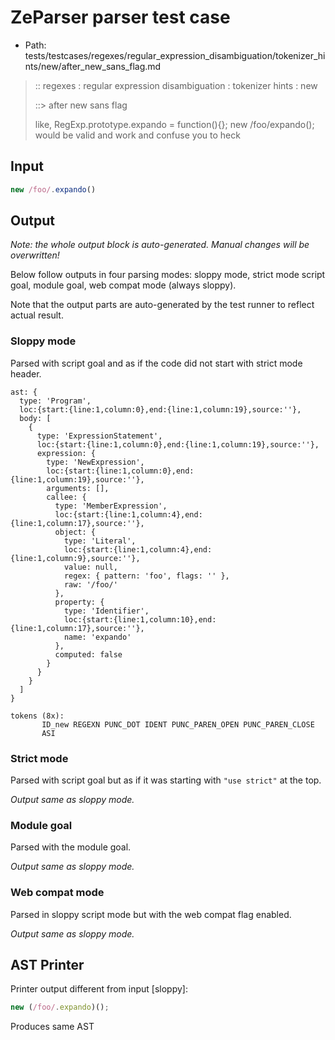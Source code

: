 # ZeParser parser test case

- Path: tests/testcases/regexes/regular_expression_disambiguation/tokenizer_hints/new/after_new_sans_flag.md

> :: regexes : regular expression disambiguation : tokenizer hints : new
>
> ::> after new sans flag
>
> like, RegExp.prototype.expando = function(){}; new /foo/expando(); would be valid and work and confuse you to heck

## Input

`````js
new /foo/.expando()
`````

## Output

_Note: the whole output block is auto-generated. Manual changes will be overwritten!_

Below follow outputs in four parsing modes: sloppy mode, strict mode script goal, module goal, web compat mode (always sloppy).

Note that the output parts are auto-generated by the test runner to reflect actual result.

### Sloppy mode

Parsed with script goal and as if the code did not start with strict mode header.

`````
ast: {
  type: 'Program',
  loc:{start:{line:1,column:0},end:{line:1,column:19},source:''},
  body: [
    {
      type: 'ExpressionStatement',
      loc:{start:{line:1,column:0},end:{line:1,column:19},source:''},
      expression: {
        type: 'NewExpression',
        loc:{start:{line:1,column:0},end:{line:1,column:19},source:''},
        arguments: [],
        callee: {
          type: 'MemberExpression',
          loc:{start:{line:1,column:4},end:{line:1,column:17},source:''},
          object: {
            type: 'Literal',
            loc:{start:{line:1,column:4},end:{line:1,column:9},source:''},
            value: null,
            regex: { pattern: 'foo', flags: '' },
            raw: '/foo/'
          },
          property: {
            type: 'Identifier',
            loc:{start:{line:1,column:10},end:{line:1,column:17},source:''},
            name: 'expando'
          },
          computed: false
        }
      }
    }
  ]
}

tokens (8x):
       ID_new REGEXN PUNC_DOT IDENT PUNC_PAREN_OPEN PUNC_PAREN_CLOSE
       ASI
`````

### Strict mode

Parsed with script goal but as if it was starting with `"use strict"` at the top.

_Output same as sloppy mode._

### Module goal

Parsed with the module goal.

_Output same as sloppy mode._

### Web compat mode

Parsed in sloppy script mode but with the web compat flag enabled.

_Output same as sloppy mode._

## AST Printer

Printer output different from input [sloppy]:

````js
new (/foo/.expando)();
````

Produces same AST
